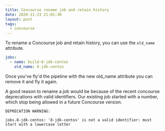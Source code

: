 ```yaml
---
title: Concourse rename job and retain history
date: 2020-11-23 21:01:30
layout: post
tags:
  - concourse
---
```


To rename a Concourse job and retain history, you can use the `old_name` attribute.

```yaml
jobs:
  - name: build-8-jdk-centos
    old_name: 8-jdk-centos
```

Once you've fly'd the pipeline with the new old_name attribute you can remove it and fly it again.

A good reason to rename a job would be because of the recent concourse deprecations with valid identifiers. Our existing job started with a number, which stop being allowed in a future Concourse version.

```
DEPRECATION WARNING:

jobs.8-jdk-centos: '8-jdk-centos' is not a valid identifier: must start with a lowercase letter
```
